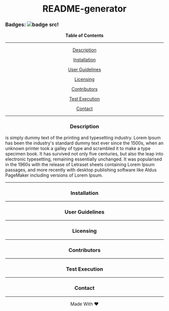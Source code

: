 <div align='center'>
<h1><strong>README-generator</strong></h1>
</div>
 
### Badges: ![badge src!](https://img.shields.io/badge/license-MIT-blue)

  
<div align='center'>
<strong>Table of Contents</strong>  
<hr>
  <p><a href='#desc'>Description</a></p>
  <p><a href='#install'>Installation</a></p>
  <p><a href='#user'>User Guidelines</a></p>
  <p><a href='#license'>Licensing</a></p>
  <p><a href='#contribute'>Contributors</a></p>
  <p><a href='#test'>Test Execution</a></p>
  <p><a href='#contact'>Contact</a></p>

<hr>
</div>

<div align='center'>
  <h3><a id='desc'>Description</a></h3>
</div>

<div text-indent= '1em'>
 is simply dummy text of the printing and typesetting industry. Lorem Ipsum has been the industry's standard dummy text ever since the 1500s, when an unknown printer took a galley of type and scrambled it to make a type specimen book. It has survived not only five centuries, but also the leap into electronic typesetting, remaining essentially unchanged. It was popularised in the 1960s with the release of Letraset sheets containing Lorem Ipsum passages, and more recently with desktop publishing software like Aldus PageMaker including versions of Lorem Ipsum.
</div>

<hr>

<div align='center'>
  <h3><a id='install'>Installation</a></h3>
</div>

<div>

</div>

<hr>

<div align='center'>
  <h3><a id='user'>User Guidelines</a></h3>
</div>

<div>

</div>

<hr>

<div align='center'>
  <h3><a id='license'>Licensing</a></h3>
</div>

<div>

</div>

<hr>

<div align='center'>
  <h3><a id='contribute'>Contributors</a></h3>
</div>

<div>

</div>

<hr>

<div align='center'>
  <h3><a id='test'>Test Execution</a></h3>
</div>

<div>

</div>

<hr>

<div align='center'>
  <h3><a id='contact'>Contact</a></h3>
</div>

<div>

</div>

<hr>

<div align="center">Made With ❤️</div>
